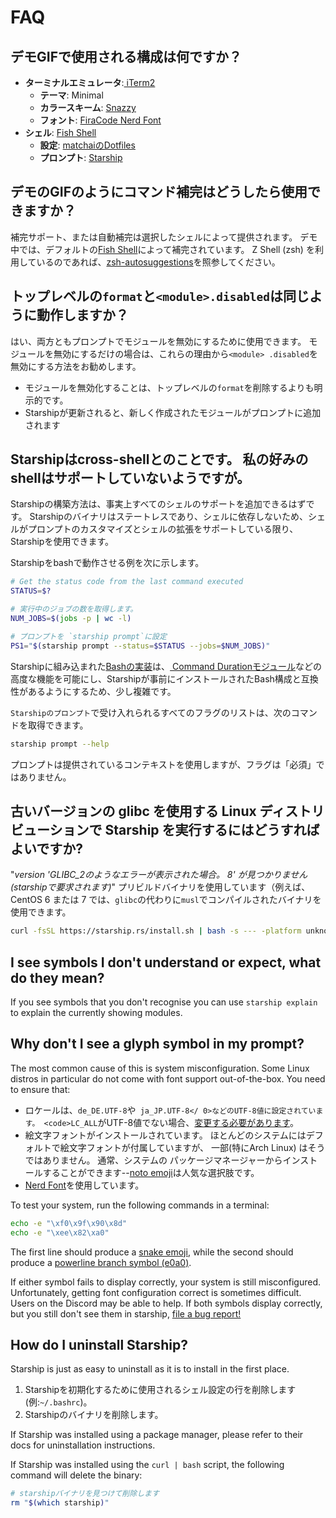 # FAQ

## デモGIFで使用される構成は何ですか？

- **ターミナルエミュレータ**:[ iTerm2 ](https://iterm2.com/)
  - **テーマ**: Minimal
  - **カラースキーム**: [Snazzy](https://github.com/sindresorhus/iterm2-snazzy)
  - **フォント**: [FiraCode Nerd Font](https://www.nerdfonts.com/font-downloads)
- **シェル**: [Fish Shell](https://fishshell.com/)
  - **設定**: [matchaiのDotfiles](https://github.com/matchai/dotfiles/blob/b6c6a701d0af8d145a8370288c00bb9f0648b5c2/.config/fish/config.fish)
  - **プロンプト**: [Starship](https://starship.rs/)

## デモのGIFのようにコマンド補完はどうしたら使用できますか？

補完サポート、または自動補完は選択したシェルによって提供されます。 デモ中では、デフォルトの[Fish Shell](https://fishshell.com/)によって補完されています。 Z Shell (zsh) を利用しているのであれば、[zsh-autosuggestions](https://github.com/zsh-users/zsh-autosuggestions)を照参してください。

## トップレベルの`format`と`<module>.disabled`は同じように動作しますか？

はい、両方ともプロンプトでモジュールを無効にするために使用できます。 モジュールを無効にするだけの場合は、これらの理由から` <module> .disabled `を無効にする方法をお勧めします。

- モジュールを無効化することは、トップレベルの`format`を削除するよりも明示的です。
- Starshipが更新されると、新しく作成されたモジュールがプロンプトに追加されます

## Starshipはcross-shellとのことです。 私の好みのshellはサポートしていないようですが。

Starshipの構築方法は、事実上すべてのシェルのサポートを追加できるはずです。 Starshipのバイナリはステートレスであり、シェルに依存しないため、シェルがプロンプトのカスタマイズとシェルの拡張をサポートしている限り、Starshipを使用できます。

Starshipをbashで動作させる例を次に示します。

```sh
# Get the status code from the last command executed
STATUS=$?

# 実行中のジョブの数を取得します。
NUM_JOBS=$(jobs -p | wc -l)

# プロンプトを `starship prompt`に設定
PS1="$(starship prompt --status=$STATUS --jobs=$NUM_JOBS)"
```

Starshipに組み込まれた[Bashの実装](https://github.com/starship/starship/blob/master/src/init/starship.bash)は、[ Command Durationモジュール](https://starship.rs/config/#Command-Duration)などの高度な機能を可能にし、Starshipが事前にインストールされたBash構成と互換性があるようにするため、少し複雑です。

`Starshipのプロンプト`で受け入れられるすべてのフラグのリストは、次のコマンドを取得できます。

```sh
starship prompt --help
```

プロンプトは提供されているコンテキストを使用しますが、フラグは「必須」ではありません。

## 古いバージョンの glibc を使用する Linux ディストリビューションで Starship を実行するにはどうすればよいですか?

"_version 'GLIBC_2のようなエラーが表示された場合。 8' が見つかりません (starshipで要求されます)_" プリビルドバイナリを使用しています（例えば、 CentOS 6 または 7 では、`glibc`の代わりに`musl`でコンパイルされたバイナリを使用できます。

```sh
curl -fsSL https://starship.rs/install.sh | bash -s --- -platform unknown-linux-musl
```

## I see symbols I don't understand or expect, what do they mean?

If you see symbols that you don't recognise you can use `starship explain` to explain the currently showing modules.

## Why don't I see a glyph symbol in my prompt?

The most common cause of this is system misconfiguration. Some Linux distros in particular do not come with font support out-of-the-box. You need to ensure that:

- ロケールは、`de_DE.UTF-8`や` ja_JP.UTF-8</ 0>などのUTF-8値に設定されています。 <code>LC_ALL`がUTF-8値でない場合、[変更する必要があります](https://www.tecmint.com/set-system-locales-in-linux/)。
- 絵文字フォントがインストールされています。 ほとんどのシステムにはデフォルトで絵文字フォントが付属していますが、 一部(特にArch Linux) はそうではありません。 通常、システムの パッケージマネージャーからインストールすることができます--[noto emoji](https://www.google.com/get/noto/help/emoji/)は人気な選択肢です。
- [Nerd Font](https://www.nerdfonts.com/)を使用しています。

To test your system, run the following commands in a terminal:

```sh
echo -e "\xf0\x9f\x90\x8d"
echo -e "\xee\x82\xa0"
```

The first line should produce a [snake emoji](https://emojipedia.org/snake/), while the second should produce a [powerline branch symbol (e0a0)](https://github.com/ryanoasis/powerline-extra-symbols#glyphs).

If either symbol fails to display correctly, your system is still misconfigured. Unfortunately, getting font configuration correct is sometimes difficult. Users on the Discord may be able to help. If both symbols display correctly, but you still don't see them in starship, [file a bug report!](https://github.com/starship/starship/issues/new/choose)

## How do I uninstall Starship?

Starship is just as easy to uninstall as it is to install in the first place.

1. Starshipを初期化するために使用されるシェル設定の行を削除します(例:`~/.bashrc`)。
1. Starshipのバイナリを削除します。

If Starship was installed using a package manager, please refer to their docs for uninstallation instructions.

If Starship was installed using the `curl | bash` script, the following command will delete the binary:

```sh
# starshipバイナリを見つけて削除します
rm "$(which starship)"
```
